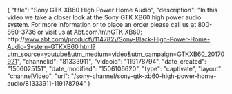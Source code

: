 {
    "title": "Sony GTK XB60 High Power Home Audio",
    "description": "In this video we take a closer look at the Sony GTK XB60 high power audio system.  For more information or to place an order please call us at 800-860-3736 or visit us at Abt.com.\n\nGTK XB60: http:\/\/www.abt.com\/product\/114782\/Sony-Black-High-Power-Home-Audio-System-GTKXB60.html?utm_source=youtube&utm_medium=video&utm_campaign=GTKXB60_20170921",
    "channelid": "81333911",
    "videoid": "119178794",
    "date_created": "1506025151",
    "date_modified": "1506106620",
    "type": "captivate",
    "layout": "channelVideo",
    "url": "\/sony-channel\/sony-gtk-xb60-high-power-home-audio\/81333911-119178794"
}